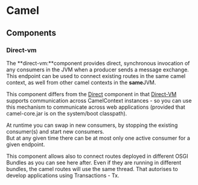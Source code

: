 # Camel

## Components

### Direct-vm

The **direct-vm:**component provides direct, synchronous invocation of any consumers in the JVM when a producer sends a message exchange.  
This endpoint can be used to connect existing routes in the same camel context, as well from other camel contexts in the **same**JVM.

This component differs from the [Direct](http://camel.apache.org/direct.html) component in that [Direct-VM](http://camel.apache.org/direct-vm.html) supports communication across CamelContext instances - so you can use this mechanism to communicate across web applications \(provided that camel-core.jar is on the system/boot classpath\).

At runtime you can swap in new consumers, by stopping the existing consumer\(s\) and start new consumers.  
But at any given time there can be at most only one active consumer for a given endpoint.

This component allows also to connect routes deployed in different OSGI Bundles as you can see here after. Even if they are running in different bundles, the camel routes will use the same thread. That autorises to develop applications using Transactions - Tx.





